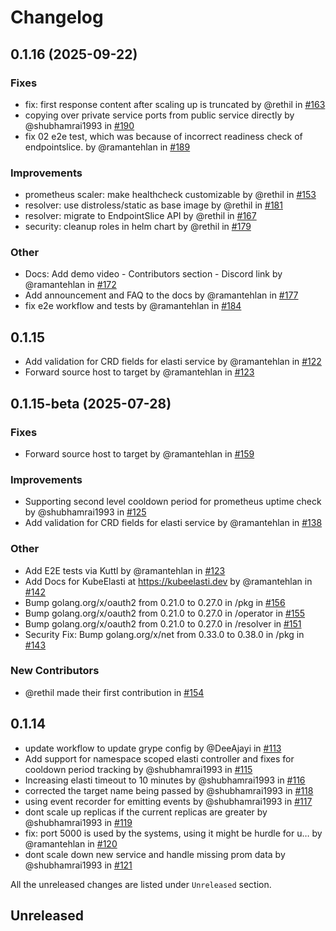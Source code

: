 # Changelog

<!--
    Please refer to https://github.com/truefoundry/KubeElasti/blob/main/CONTRIBUTING.md#Changelog and follow the guidelines before adding a new entry.
-->

## 0.1.16 (2025-09-22)

### Fixes 
* fix: first response content after scaling up is truncated by @rethil in [#163](https://github.com/truefoundry/KubeElasti/pull/163)
* copying over private service ports from public service directly by @shubhamrai1993 in [#190](https://github.com/truefoundry/KubeElasti/pull/190)
* fix 02 e2e test, which was because of incorrect readiness check of endpointslice.  by @ramantehlan in [#189](https://github.com/truefoundry/KubeElasti/pull/189)

### Improvements
* prometheus scaler: make healthcheck customizable by @rethil in [#153](https://github.com/truefoundry/KubeElasti/pull/153)
* resolver: use distroless/static as base image by @rethil in [#181](https://github.com/truefoundry/KubeElasti/pull/181)
* resolver: migrate to EndpointSlice API by @rethil in [#167](https://github.com/truefoundry/KubeElasti/pull/167)
* security: cleanup roles in helm chart by @rethil in [#179](https://github.com/truefoundry/KubeElasti/pull/179)

### Other
* Docs: Add demo video - Contributors section - Discord link by @ramantehlan in [#172](https://github.com/truefoundry/KubeElasti/pull/172)
* Add announcement and FAQ to the docs by @ramantehlan in [#177](https://github.com/truefoundry/KubeElasti/pull/177)
* fix e2e workflow and tests by @ramantehlan in [#184](https://github.com/truefoundry/KubeElasti/pull/184)


## 0.1.15
* Add validation for CRD fields for elasti service by @ramantehlan in [#122](https://github.com/truefoundry/elasti/pull/122)
* Forward source host to target by @ramantehlan in [#123](https://github.com/truefoundry/elasti/pull/123)


## 0.1.15-beta (2025-07-28)

### Fixes
* Forward source host to target by @ramantehlan in [#159](https://github.com/truefoundry/elasti/pull/159)

### Improvements
* Supporting second level cooldown period for prometheus uptime check by @shubhamrai1993 in [#125](https://github.com/truefoundry/KubeElasti/pull/125)
* Add validation for CRD fields for elasti service by @ramantehlan in [#138](https://github.com/truefoundry/elasti/pull/138)

### Other
* Add E2E tests via Kuttl by @ramantehlan in [#123](https://github.com/truefoundry/KubeElasti/pull/123)
* Add Docs for KubeElasti at https://kubeelasti.dev by @ramantehlan in [#142](https://github.com/truefoundry/KubeElasti/pull/142)
* Bump golang.org/x/oauth2 from 0.21.0 to 0.27.0 in /pkg in [#156](https://github.com/truefoundry/KubeElasti/pull/156)
* Bump golang.org/x/oauth2 from 0.21.0 to 0.27.0 in /operator in [#155](https://github.com/truefoundry/KubeElasti/pull/155)
* Bump golang.org/x/oauth2 from 0.21.0 to 0.27.0 in /resolver in [#151](https://github.com/truefoundry/KubeElasti/pull/151)
* Security Fix: Bump golang.org/x/net from 0.33.0 to 0.38.0 in /pkg in [#143](https://github.com/truefoundry/KubeElasti/pull/143)

### New Contributors
* @rethil made their first contribution in [#154](https://github.com/truefoundry/KubeElasti/pull/154)

## 0.1.14
* update workflow to update grype config by @DeeAjayi in [#113](https://github.com/truefoundry/KubeElasti/pull/113)
* Add support for namespace scoped elasti controller and fixes for cooldown period tracking by @shubhamrai1993 in [#115](https://github.com/truefoundry/KubeElasti/pull/115)
* Increasing elasti timeout to 10 minutes by @shubhamrai1993 in [#116](https://github.com/truefoundry/KubeElasti/pull/116)
* corrected the target name being passed by @shubhamrai1993 in [#118](https://github.com/truefoundry/KubeElasti/pull/118)
* using event recorder for emitting events by @shubhamrai1993 in [#117](https://github.com/truefoundry/KubeElasti/pull/117)
* dont scale up replicas if the current replicas are greater by @shubhamrai1993 in [#119](https://github.com/truefoundry/KubeElasti/pull/119)
* fix: port 5000 is used by the systems, using it might be hurdle for u… by @ramantehlan in [#120](https://github.com/truefoundry/KubeElasti/pull/120)
* dont scale down new service and handle missing prom data by @shubhamrai1993 in [#121](https://github.com/truefoundry/KubeElasti/pull/121)

All the unreleased changes are listed under `Unreleased` section.

## Unreleased

<!--
    Add new changes here and sort them alphabetically.
Example -
- **General**: Add support for statefulset as a scale target reference ([#10](https://github.com/truefoundry/elasti/pull/10))
-->
